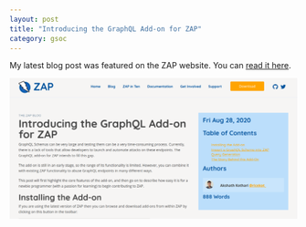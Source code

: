 ```yaml
---
layout: post
title: "Introducing the GraphQL Add-on for ZAP"
category: gsoc
---
```


My latest blog post was featured on the ZAP website. You can [read it here](https://www.zaproxy.org/blog/2020-08-28-introducing-the-graphql-add-on-for-zap/).

[![ZAP Blog Screenshot](/assets/images/zap-blog-introducing-addon.png)](https://www.zaproxy.org/blog/2020-08-28-introducing-the-graphql-add-on-for-zap/)

